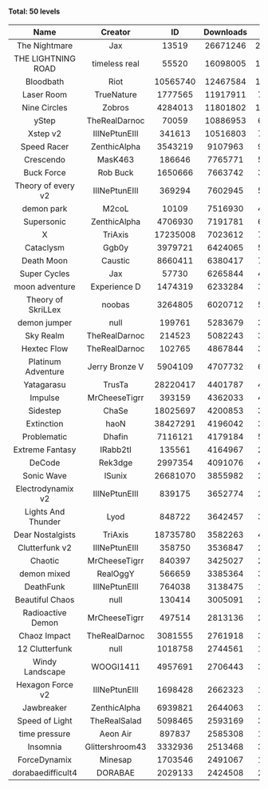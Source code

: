 #### Total: 50 levels

| Name | Creator | ID | Downloads | Likes |
|:---:|:---:|:---:|:---:|:---:|
| The Nightmare | Jax | 13519 | 26671246 | 2461069
| THE LIGHTNING ROAD | timeless real | 55520 | 16098005 | 1462660
| Bloodbath | Riot | 10565740 | 12467584 | 1150729
| Laser Room | TrueNature | 1777565 | 11917911 | 755630
| Nine Circles | Zobros | 4284013 | 11801802 | 1207454
| yStep | TheRealDarnoc | 70059 | 10886953 | 675231
| Xstep v2 | IIINePtunEIII | 341613 | 10516803 | 778424
| Speed Racer | ZenthicAlpha | 3543219 | 9107963 | 995478
| Crescendo | MasK463 | 186646 | 7765771 | 576639
| Buck Force | Rob Buck | 1650666 | 7663742 | 392919
| Theory of every v2 | IIINePtunEIII | 369294 | 7602945 | 504183
| demon park | M2coL | 10109 | 7516930 | 457837
| Supersonic | ZenthicAlpha | 4706930 | 7191781 | 695763
| X | TriAxis | 17235008 | 7023612 | 790324
| Cataclysm | Ggb0y | 3979721 | 6424065 | 526644
| Death Moon  | Caustic | 8660411 | 6380417 | 733542
| Super Cycles | Jax | 57730 | 6265844 | 429977
| moon adventure | Experience D | 1474319 | 6233284 | 338425
| Theory of SkriLLex | noobas | 3264805 | 6020712 | 508492
| demon jumper | null | 199761 | 5283679 | 373372
| Sky Realm | TheRealDarnoc | 214523 | 5082243 | 350939
| Hextec Flow | TheRealDarnoc | 102765 | 4867844 | 348893
| Platinum Adventure | Jerry Bronze V | 5904109 | 4707732 | 649239
| Yatagarasu  | TrusTa | 28220417 | 4401787 | 416630
| Impulse | MrCheeseTigrr | 393159 | 4362033 | 464552
| Sidestep | ChaSe | 18025697 | 4200853 | 374680
| Extinction | haoN | 38427291 | 4196042 | 317062
| Problematic | Dhafin | 7116121 | 4179184 | 500916
| Extreme Fantasy | IRabb2tI | 135561 | 4164967 | 290708
| DeCode | Rek3dge | 2997354 | 4091076 | 454098
| Sonic Wave | lSunix | 26681070 | 3855982 | 282227
| Electrodynamix v2 | IIINePtunEIII | 839175 | 3652774 | 251552
| Lights And Thunder | Lyod | 848722 | 3642457 | 328458
| Dear Nostalgists | TriAxis | 18735780 | 3582263 | 454395
| Clutterfunk v2 | IIINePtunEIII | 358750 | 3536847 | 271525
| Chaotic | MrCheeseTigrr | 840397 | 3425027 | 225210
| demon mixed | RealOggY | 566659 | 3385364 | 399948
| DeathFunk | IIINePtunEIII | 764038 | 3138475 | 163101
| Beautiful Chaos | null | 130414 | 3005091 | 226711
| Radioactive Demon | MrCheeseTigrr | 497514 | 2813136 | 228127
| Chaoz Impact | TheRealDarnoc | 3081555 | 2761918 | 312072
| 12 Clutterfunk | null | 1018758 | 2744561 | 188019
| Windy Landscape | WOOGI1411 | 4957691 | 2706443 | 331115
| Hexagon Force v2 | IIINePtunEIII | 1698428 | 2662323 | 184268
| Jawbreaker | ZenthicAlpha | 6939821 | 2644063 | 323663
| Speed of Light | TheRealSalad | 5098465 | 2593169 | 329120
| time pressure | Aeon Air | 897837 | 2585308 | 177309
| Insomnia | Glittershroom43 | 3332936 | 2513468 | 339347
| ForceDynamix | Minesap | 1703546 | 2491067 | 172552
| dorabaedifficult4 | DORABAE | 2029133 | 2424508 | 207482

